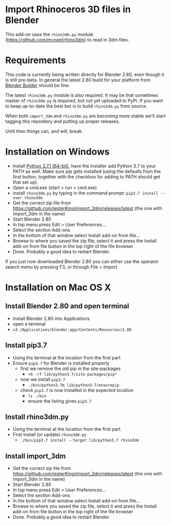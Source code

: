Import Rhinoceros 3D files in Blender
=====================================

This add-on uses the `rhino3dm.py` module
(https://github.com/mcneel/rhino3dm) to read in 3dm files.

Requirements
============

This code is currently being written directly for Blender 2.80, even though it is still pre-beta. In general the latest 2.80 build for your platform from [Blender Builder](https://builder.blender.org/download/) should be fine.

The latest `rhino3dm.py` module is also required. It may be that sometimes master of `rhino3dm.py` is required, but not yet uploaded to PyPi. If you want to keep up-to-date the best bet is to build `rhino3dm.py` from source.

When both `import_3dm` and `rhino3dm.py` are becoming more stable we'll start tagging this repository and putting up proper releases.

Until then things can, and will, break.

Installation on Windows
=======================


* Install [Python 3.7.1 (64-bit)](https://www.python.org/ftp/python/3.7.1/python-3.7.1-amd64.exe), have the installer add Python 3.7 to your PATH as well. Make sure pip gets installed (using the defaults from the first button, together with the checkbox for adding to PATH should get that set up).
* Open a cmd.exe (start > run > cmd.exe)
* install `rhino3dm.py` by typing in the command prompt: `pip3.7 install --user rhino3dm`
* Get the correct zip file from https://github.com/jesterKing/import_3dm/releases/latest (the one with import_3dm in the name)
* Start Blender 2.80
* In top menu press Edit > User Preferences...
* Select the section Add-ons
* In the bottom of that window select Install add-on from file...
* Browse to where you saved the zip file, select it and press the Install add-on from file button in the top right of the file browser
* Done. Probably a good idea to restart Blender.

If you just now downloaded Blender 2.80 you can either use the operator search menu by pressing F3, or through File > Import.

Installation on Mac OS X
========================

Install Blender 2.80 and open terminal
--------------------------------------
* Install Blender 2.80 into Applications
* open a terminal
* `cd /Applications/blender.app/Contents/Resources/2.80`

Install pip3.7
--------------
* Using the terminal at the location from the first part
* Ensure `pip3.7` for Blender is installed properly
    * first we remove the old pip in the site-packages
        * `rm -rf lib/python3.7/site-packages/pip*`
    * now we install `pip3.7`
        * `./bin/python3.7m lib/python3.7/ensurepip`
    * check `pip3.7` is now installed in the expected location
        *  `ls ./bin`
        * ensure the listing gives `pip3.7`

Install rhino3dm.py
-------------------
* Using the terminal at the location from the first part
* First install (or update) `rhino3dm.py`
    * `./bin/pip3.7 install --target lib/python3.7 rhino3dm`

Install import_3dm
------------------
* Get the correct zip file from https://github.com/jesterKing/import_3dm/releases/latest (the one with import_3dm in the name)
* Start Blender 2.80
* In top menu press Edit > User Preferences...
* Select the section Add-ons
* In the bottom of that window select Install add-on from file...
* Browse to where you saved the zip file, select it and press the Install add-on from file button in the top right of the file browser
* Done. Probably a good idea to restart Blender.
